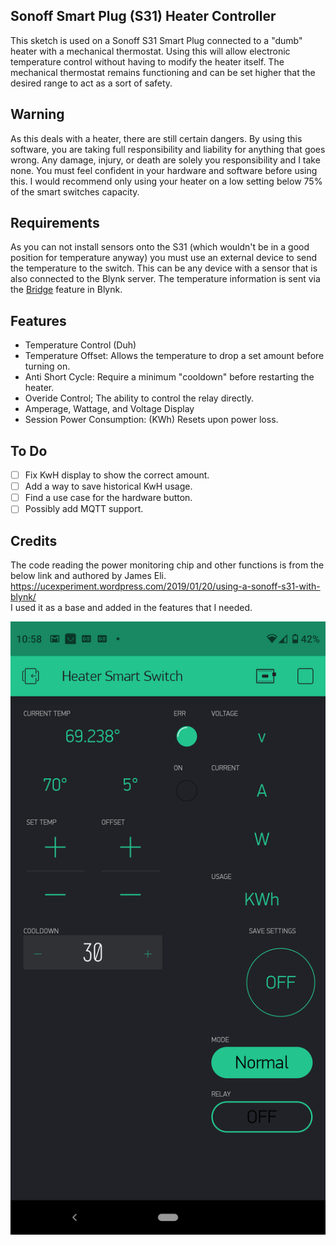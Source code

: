 ## Sonoff Smart Plug (S31) Heater Controller  

This sketch is used on a Sonoff S31 Smart Plug connected to a "dumb" heater with a mechanical thermostat.
Using this will allow electronic temperature control without having to modify the heater itself. The mechanical
thermostat remains functioning and can be set higher that the desired range to act as a sort of safety.


## Warning  

As this deals with a heater, there are still certain dangers. By using this software, you are taking full responsibility
and liability for anything that goes wrong. Any damage, injury, or death are solely you responsibility and I take none. 
You must feel confident in your hardware and software before using this. I would recommend only using your heater on a low 
setting below 75% of the smart switches capacity.

## Requirements

As you can not install sensors onto the S31 (which wouldn't be in a good position for temperature anyway) you must use an 
external device to send the temperature to the switch. This can be any device with a sensor that is also connected to the Blynk
server. The temperature information is sent via the [Bridge](http://docs.blynk.cc/#widgets-other-bridge) feature in Blynk.

## Features  
* Temperature Control (Duh)  
* Temperature Offset: Allows the temperature to drop a set amount before turning on.  
* Anti Short Cycle: Require a minimum "cooldown" before restarting the heater.
* Overide Control; The ability to control the relay directly.
* Amperage, Wattage, and Voltage Display
* Session Power Consumption: (KWh) Resets upon power loss.

## To Do  
- [ ] Fix KwH display to show the correct amount.
- [ ] Add a way to save historical KwH usage.
- [ ] Find a use case for the hardware button.
- [ ] Possibly add MQTT support.

## Credits  

The code reading the power monitoring chip and other functions is from the below link and authored by James Eli.  
https://ucexperiment.wordpress.com/2019/01/20/using-a-sonoff-s31-with-blynk/  
I used it as a base and added in the features that I needed.

![Blynk App](https://github.com/mrcory/Sonoff_Controlled_Heater/blob/master/Extra/Blynk_Screenshot.png?raw=true)
